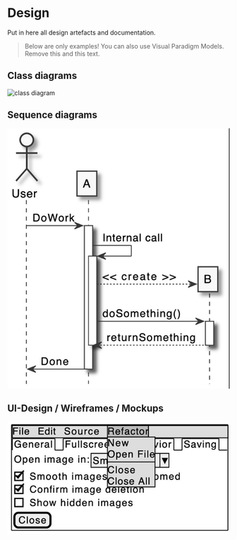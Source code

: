 # Design

Put in here all design artefacts and documentation.

> Below are only examples! You can also use Visual Paradigm Models. Remove this and this text. 

## Class diagrams

![class diagram](registerFlight.png)

## Sequence diagrams

![Sequence diagram](images/example-sequence-diagram.jpg)

## UI-Design / Wireframes / Mockups

![UI mockup](images/example-ui.jpg)
